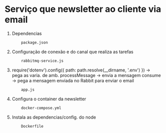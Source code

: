 # Serviço que newsletter ao cliente via email
1. Dependencias 
    ```
        package.json
    ```
2. Configuração de conexão e do canal que realiza as tarefas
    ```
        rabbitmq-service.js
    ```
3. require('dotenv').config({ path: path.resolve(__dirname, '.env') }) -> pega as varia. de amb.
    processMessage -> envia a mensagem
    consume -> pega a mensagem enviada no Rabbit para enviar o email
    ```
        app.js
    ```
4. Configura o container da newsletter

    ```
        docker-compose.yml
    ```
5. Instala as dependencias/config. do node

    ```
        Dockerfile
    ```